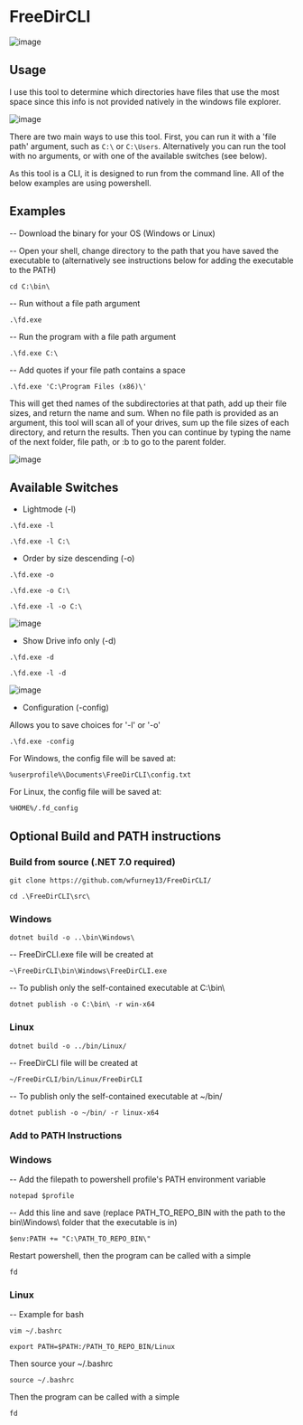 <h1>FreeDirCLI</h1>

![image](/screenshots/regular.png)

<h2>Usage</h2>

I use this tool to determine which directories have files that use the most space since this info is not provided natively in the windows file explorer.

![image](https://i.ibb.co/T4jZDQv/Screenshot-2024-01-11-174203.png)

There are two main ways to use this tool. First, you can run it with a 'file path' argument, such as `C:\` or `C:\Users`. Alternatively you can run the tool with no arguments, or with one of the available switches (see below).

As this tool is a CLI, it is designed to run from the command line. All of the below examples are using powershell.

<h2>Examples</h2>

-- Download the binary for your OS (Windows or Linux)

-- Open your shell, change directory to the path that you have saved the executable to (alternatively see instructions below for adding the executable to the PATH)

`cd C:\bin\`

-- Run without a file path argument

`.\fd.exe`

-- Run the program with a file path argument

`.\fd.exe C:\`

-- Add quotes if your file path contains a space

`.\fd.exe 'C:\Program Files (x86)\'`

This will get thed names of the subdirectories at that path, add up their file sizes, and return the name and sum. When no file path is provided as an argument, this tool will scan all of your drives, sum up the file sizes of each directory, and return the results. Then you can continue by typing the name of the next folder, file path, or :b to go to the parent folder.

![image](/screenshots/nextfolder.png)

<h2>Available Switches</h2>

* Lightmode (-l)

`.\fd.exe -l`

`.\fd.exe -l C:\`

* Order by size descending (-o)

`.\fd.exe -o`

`.\fd.exe -o C:\`

`.\fd.exe -l -o C:\`

![image](/screenshots/orderedlightmode.png)

* Show Drive info only (-d)

`.\fd.exe -d`

`.\fd.exe -l -d`

![image](/screenshots/drives.png)

* Configuration (-config)

Allows you to save choices for '-l' or '-o'

`.\fd.exe -config`

For Windows, the config file will be saved at:

`%userprofile%\Documents\FreeDirCLI\config.txt`

For Linux, the config file will be saved at:

`%HOME%/.fd_config`

<h2>Optional Build and PATH instructions</h2>

<h3>Build from source (.NET 7.0 required)</h3>

`git clone https://github.com/wfurney13/FreeDirCLI/`

`cd .\FreeDirCLI\src\`

<h3>Windows</h3>

`dotnet build -o ..\bin\Windows\`

-- FreeDirCLI.exe file will be created at 

`~\FreeDirCLI\bin\Windows\FreeDirCLI.exe`

-- To publish only the self-contained executable at C:\bin\

`dotnet publish -o C:\bin\ -r win-x64`

<h3>Linux</h3>

`dotnet build -o ../bin/Linux/`

-- FreeDirCLI file will be created at 

`~/FreeDirCLI/bin/Linux/FreeDirCLI`

-- To publish only the self-contained executable at ~/bin/

`dotnet publish -o ~/bin/ -r linux-x64`


<h3>Add to PATH Instructions</h3>

<h3>Windows</h3>

-- Add the filepath to powershell profile's PATH environment variable

`notepad $profile`

-- Add this line and save (replace PATH_TO_REPO_BIN with the path to the bin\Windows\ folder that the executable is in)

`$env:PATH += "C:\PATH_TO_REPO_BIN\"`

Restart powershell, then the program can be called with a simple

`fd`

<h3>Linux</h3>

-- Example for bash

`vim ~/.bashrc`

`export PATH=$PATH:/PATH_TO_REPO_BIN/Linux`

Then source your ~/.bashrc

`source ~/.bashrc`

Then the program can be called with a simple

`fd`